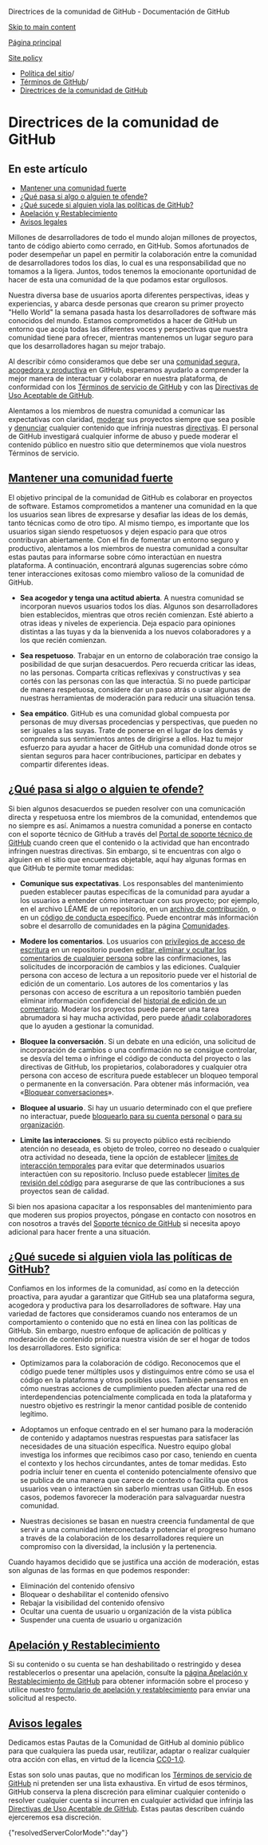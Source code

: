 Directrices de la comunidad de GitHub - Documentación de GitHub

[Skip to main content](#main-content)

[Página principal](/es)

[Site policy](/es/site-policy)

* [Política del sitio](/es/site-policy)/
* [Términos de GitHub](/es/site-policy/github-terms)/
* [Directrices de la comunidad de GitHub](/es/site-policy/github-terms/github-community-guidelines)

Directrices de la comunidad de GitHub
==========

En este artículo
----------

* [Mantener una comunidad fuerte](#maintaining-a-strong-community)
* [¿Qué pasa si algo o alguien te ofende?](#what-if-something-or-someone-offends-you)
* [¿Qué sucede si alguien viola las políticas de GitHub?](#what-happens-if-someone-violates-githubs-policies)
* [Apelación y Restablecimiento](#appeal-and-reinstatement)
* [Avisos legales](#legal-notices)

Millones de desarrolladores de todo el mundo alojan millones de proyectos, tanto de código abierto como cerrado, en GitHub. Somos afortunados de poder desempeñar un papel en permitir la colaboración entre la comunidad de desarrolladores todos los días, lo cual es una responsabilidad que no tomamos a la ligera. Juntos, todos tenemos la emocionante oportunidad de hacer de esta una comunidad de la que podamos estar orgullosos.

Nuestra diversa base de usuarios aporta diferentes perspectivas, ideas y experiencias, y abarca desde personas que crearon su primer proyecto "Hello World" la semana pasada hasta los desarrolladores de software más conocidos del mundo. Estamos comprometidos a hacer de GitHub un entorno que acoja todas las diferentes voces y perspectivas que nuestra comunidad tiene para ofrecer, mientras mantenemos un lugar seguro para que los desarrolladores hagan su mejor trabajo.

Al describir cómo consideramos que debe ser una [comunidad segura, acogedora y productiva](https://opensource.guide/building-community/) en GitHub, esperamos ayudarlo a comprender la mejor manera de interactuar y colaborar en nuestra plataforma, de conformidad con los [Términos de servicio de GitHub](/es/site-policy/github-terms/github-terms-of-service) y con las [Directivas de Uso Aceptable de GitHub](/es/site-policy/acceptable-use-policies/github-acceptable-use-policies).

Alentamos a los miembros de nuestra comunidad a comunicar las expectativas con claridad, [moderar](#what-if-something-or-someone-offends-you) sus proyectos siempre que sea posible y [denunciar](https://github.com/contact/report-abuse) cualquier contenido que infrinja nuestras [directivas](/es/site-policy/github-terms/github-terms-of-service). El personal de GitHub investigará cualquier informe de abuso y puede moderar el contenido público en nuestro sitio que determinemos que viola nuestros Términos de servicio.

[Mantener una comunidad fuerte](#maintaining-a-strong-community)
----------

El objetivo principal de la comunidad de GitHub es colaborar en proyectos de software. Estamos comprometidos a mantener una comunidad en la que los usuarios sean libres de expresarse y desafiar las ideas de los demás, tanto técnicas como de otro tipo. Al mismo tiempo, es importante que los usuarios sigan siendo respetuosos y dejen espacio para que otros contribuyan abiertamente. Con el fin de fomentar un entorno seguro y productivo, alentamos a los miembros de nuestra comunidad a consultar estas pautas para informarse sobre cómo interactúan en nuestra plataforma. A continuación, encontrará algunas sugerencias sobre cómo tener interacciones exitosas como miembro valioso de la comunidad de GitHub.

* **Sea acogedor y tenga una actitud abierta**. A nuestra comunidad se incorporan nuevos usuarios todos los días. Algunos son desarrolladores bien establecidos, mientras que otros recién comienzan. Esté abierto a otras ideas y niveles de experiencia. Deja espacio para opiniones distintas a las tuyas y da la bienvenida a los nuevos colaboradores y a los que recién comienzan.

* **Sea respetuoso**. Trabajar en un entorno de colaboración trae consigo la posibilidad de que surjan desacuerdos. Pero recuerda criticar las ideas, no las personas. Comparta críticas reflexivas y constructivas y sea cortés con las personas con las que interactúa. Si no puede participar de manera respetuosa, considere dar un paso atrás o usar algunas de nuestras herramientas de moderación para reducir una situación tensa.

* **Sea empático**. GitHub es una comunidad global compuesta por personas de muy diversas procedencias y perspectivas, que pueden no ser iguales a las suyas. Trate de ponerse en el lugar de los demás y comprenda sus sentimientos antes de dirigirse a ellos. Haz tu mejor esfuerzo para ayudar a hacer de GitHub una comunidad donde otros se sientan seguros para hacer contribuciones, participar en debates y compartir diferentes ideas.

[¿Qué pasa si algo o alguien te ofende?](#what-if-something-or-someone-offends-you)
----------

Si bien algunos desacuerdos se pueden resolver con una comunicación directa y respetuosa entre los miembros de la comunidad, entendemos que no siempre es así. Animamos a nuestra comunidad a ponerse en contacto con el soporte técnico de GitHub a través del [Portal de soporte técnico de GitHub](https://support.github.com/) cuando creen que el contenido o la actividad que han encontrado infringen nuestras directivas. Sin embargo, si te encuentras con algo o alguien en el sitio que encuentras objetable, aquí hay algunas formas en que GitHub te permite tomar medidas:

* **Comunique sus expectativas**. Los responsables del mantenimiento pueden establecer pautas específicas de la comunidad para ayudar a los usuarios a entender cómo interactuar con sus proyecto; por ejemplo, en el archivo LÉAME de un repositorio, en un [archivo de contribución](/es/communities/setting-up-your-project-for-healthy-contributions/setting-guidelines-for-repository-contributors), o en un [código de conducta específico](/es/communities/setting-up-your-project-for-healthy-contributions/adding-a-code-of-conduct-to-your-project). Puede encontrar más información sobre el desarrollo de comunidades en la página [Comunidades](/es/communities).

* **Modere los comentarios**. Los usuarios con [privilegios de acceso de escritura](/es/organizations/managing-user-access-to-your-organizations-repositories/repository-roles-for-an-organization) en un repositorio pueden [editar, eliminar y ocultar los comentarios de cualquier persona](/es/communities/moderating-comments-and-conversations/managing-disruptive-comments) sobre las confirmaciones, las solicitudes de incorporación de cambios y las ediciones. Cualquier persona con acceso de lectura a un repositorio puede ver el historial de edición de un comentario. Los autores de los comentarios y las personas con acceso de escritura a un repositorio también pueden eliminar información confidencial del [historial de edición de un comentario](/es/communities/moderating-comments-and-conversations/tracking-changes-in-a-comment). Moderar los proyectos puede parecer una tarea abrumadora si hay mucha actividad, pero puede [añadir colaboradores](/es/account-and-profile/setting-up-and-managing-your-personal-account-on-github/managing-personal-account-settings/permission-levels-for-a-personal-account-repository#collaborator-access-for-a-repository-owned-by-a-personal-account) que lo ayuden a gestionar la comunidad.

* **Bloquee la conversación** . Si un debate en una edición, una solicitud de incorporación de cambios o una confirmación no se consigue controlar, se desvía del tema o infringe el código de conducta del proyecto o las directivas de GitHub, los propietarios, colaboradores y cualquier otra persona con acceso de escritura puede establecer un bloqueo temporal o permanente en la conversación. Para obtener más información, vea «[Bloquear conversaciones](/es/communities/moderating-comments-and-conversations/locking-conversations)».

* **Bloquee al usuario** . Si hay un usuario determinado con el que prefiere no interactuar, puede [bloquearlo para su cuenta personal](/es/communities/maintaining-your-safety-on-github/blocking-a-user-from-your-personal-account) o [para su organización](/es/communities/maintaining-your-safety-on-github/blocking-a-user-from-your-organization).

* **Limite las interacciones**. Si su proyecto público está recibiendo atención no deseada, es objeto de troleo, correo no deseado o cualquier otra actividad no deseada, tiene la opción de establecer [límites de interacción temporales](/es/communities/moderating-comments-and-conversations/limiting-interactions-in-your-repository) para evitar que determinados usuarios interactúen con su repositorio. Incluso puede establecer [límites de revisión del código](https://github.blog/2021-11-01-github-keeps-getting-better-for-open-source-maintainers/#preventing-drive-by-pull-request-approvals-and-requested-changes) para asegurarse de que las contribuciones a sus proyectos sean de calidad.

Si bien nos apasiona capacitar a los responsables del mantenimiento para que moderen sus propios proyectos, póngase en contacto con nosotros en con nosotros a través del [Soporte técnico de GitHub](https://support.github.com) si necesita apoyo adicional para hacer frente a una situación.

[¿Qué sucede si alguien viola las políticas de GitHub?](#what-happens-if-someone-violates-githubs-policies)
----------

Confiamos en los informes de la comunidad, así como en la detección proactiva, para ayudar a garantizar que GitHub sea una plataforma segura, acogedora y productiva para los desarrolladores de software. Hay una variedad de factores que consideramos cuando nos enteramos de un comportamiento o contenido que no está en línea con las políticas de GitHub. Sin embargo, nuestro enfoque de aplicación de políticas y moderación de contenido prioriza nuestra visión de ser el hogar de todos los desarrolladores. Esto significa:

* Optimizamos para la colaboración de código. Reconocemos que el código puede tener múltiples usos y distinguimos entre cómo se usa el código en la plataforma y otros posibles usos. También pensamos en cómo nuestras acciones de cumplimiento pueden afectar una red de interdependencias potencialmente complicada en toda la plataforma y nuestro objetivo es restringir la menor cantidad posible de contenido legítimo.

* Adoptamos un enfoque centrado en el ser humano para la moderación de contenido y adaptamos nuestras respuestas para satisfacer las necesidades de una situación específica. Nuestro equipo global investiga los informes que recibimos caso por caso, teniendo en cuenta el contexto y los hechos circundantes, antes de tomar medidas. Esto podría incluir tener en cuenta el contenido potencialmente ofensivo que se publica de una manera que carece de contexto o facilita que otros usuarios vean o interactúen sin saberlo mientras usan GitHub. En esos casos, podemos favorecer la moderación para salvaguardar nuestra comunidad.

* Nuestras decisiones se basan en nuestra creencia fundamental de que servir a una comunidad interconectada y potenciar el progreso humano a través de la colaboración de los desarrolladores requiere un compromiso con la diversidad, la inclusión y la pertenencia.

Cuando hayamos decidido que se justifica una acción de moderación, estas son algunas de las formas en que podemos responder:

* Eliminación del contenido ofensivo
* Bloquear o deshabilitar el contenido ofensivo
* Rebajar la visibilidad del contenido ofensivo
* Ocultar una cuenta de usuario u organización de la vista pública
* Suspender una cuenta de usuario u organización

[Apelación y Restablecimiento](#appeal-and-reinstatement)
----------

Si su contenido o su cuenta se han deshabilitado o restringido y desea restablecerlos o presentar una apelación, consulte la [página Apelación y Restablecimiento de GitHub](/es/site-policy/acceptable-use-policies/github-appeal-and-reinstatement) para obtener información sobre el proceso y utilice nuestro [formulario de apelación y restablecimiento](https://support.github.com/contact/reinstatement) para enviar una solicitud al respecto.

[Avisos legales](#legal-notices)
----------

Dedicamos estas Pautas de la Comunidad de GitHub al dominio público para que cualquiera las pueda usar, reutilizar, adaptar o realizar cualquier otra acción con ellas, en virtud de la licencia [CC0-1.0](https://creativecommons.org/publicdomain/zero/1.0/).

Estas son solo unas pautas, que no modifican los [Términos de servicio de GitHub](/es/site-policy/github-terms/github-terms-of-service) ni pretenden ser una lista exhaustiva. En virtud de esos términos, GitHub conserva la plena discreción para eliminar cualquier contenido o resolver cualquier cuenta si incurren en cualquier actividad que infrinja las [Directivas de Uso Aceptable de GitHub](/es/site-policy/acceptable-use-policies/github-acceptable-use-policies). Estas pautas describen cuándo ejerceremos esa discreción.

{"resolvedServerColorMode":"day"}

